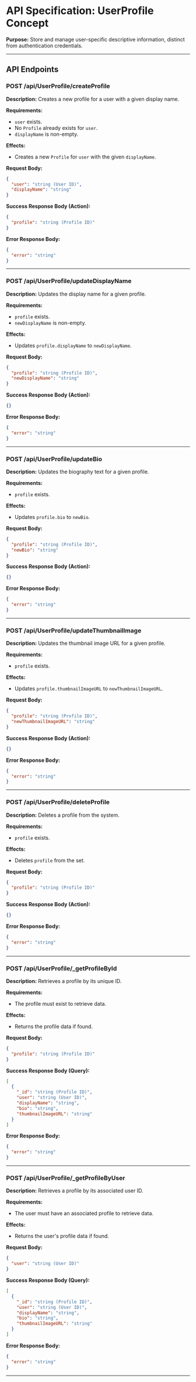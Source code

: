 # API Specification: UserProfile Concept

**Purpose:** Store and manage user-specific descriptive information, distinct from authentication credentials.

---

## API Endpoints

### POST /api/UserProfile/createProfile

**Description:** Creates a new profile for a user with a given display name.

**Requirements:**
- `user` exists.
- No `Profile` already exists for `user`.
- `displayName` is non-empty.

**Effects:**
- Creates a new `Profile` for `user` with the given `displayName`.

**Request Body:**
```json
{
  "user": "string (User ID)",
  "displayName": "string"
}
```

**Success Response Body (Action):**
```json
{
  "profile": "string (Profile ID)"
}
```

**Error Response Body:**
```json
{
  "error": "string"
}
```
---
### POST /api/UserProfile/updateDisplayName

**Description:** Updates the display name for a given profile.

**Requirements:**
- `profile` exists.
- `newDisplayName` is non-empty.

**Effects:**
- Updates `profile.displayName` to `newDisplayName`.

**Request Body:**
```json
{
  "profile": "string (Profile ID)",
  "newDisplayName": "string"
}
```

**Success Response Body (Action):**
```json
{}
```

**Error Response Body:**
```json
{
  "error": "string"
}
```
---
### POST /api/UserProfile/updateBio

**Description:** Updates the biography text for a given profile.

**Requirements:**
- `profile` exists.

**Effects:**
- Updates `profile.bio` to `newBio`.

**Request Body:**
```json
{
  "profile": "string (Profile ID)",
  "newBio": "string"
}
```

**Success Response Body (Action):**
```json
{}
```

**Error Response Body:**
```json
{
  "error": "string"
}
```
---
### POST /api/UserProfile/updateThumbnailImage

**Description:** Updates the thumbnail image URL for a given profile.

**Requirements:**
- `profile` exists.

**Effects:**
- Updates `profile.thumbnailImageURL` to `newThumbnailImageURL`.

**Request Body:**
```json
{
  "profile": "string (Profile ID)",
  "newThumbnailImageURL": "string"
}
```

**Success Response Body (Action):**
```json
{}
```

**Error Response Body:**
```json
{
  "error": "string"
}
```
---
### POST /api/UserProfile/deleteProfile

**Description:** Deletes a profile from the system.

**Requirements:**
- `profile` exists.

**Effects:**
- Deletes `profile` from the set.

**Request Body:**
```json
{
  "profile": "string (Profile ID)"
}
```

**Success Response Body (Action):**
```json
{}
```

**Error Response Body:**
```json
{
  "error": "string"
}
```
---
### POST /api/UserProfile/_getProfileById

**Description:** Retrieves a profile by its unique ID.

**Requirements:**
- The profile must exist to retrieve data.

**Effects:**
- Returns the profile data if found.

**Request Body:**
```json
{
  "profile": "string (Profile ID)"
}
```

**Success Response Body (Query):**
```json
[
  {
    "_id": "string (Profile ID)",
    "user": "string (User ID)",
    "displayName": "string",
    "bio": "string",
    "thumbnailImageURL": "string"
  }
]
```

**Error Response Body:**
```json
{
  "error": "string"
}
```
---
### POST /api/UserProfile/_getProfileByUser

**Description:** Retrieves a profile by its associated user ID.

**Requirements:**
- The user must have an associated profile to retrieve data.

**Effects:**
- Returns the user's profile data if found.

**Request Body:**
```json
{
  "user": "string (User ID)"
}
```

**Success Response Body (Query):**
```json
[
  {
    "_id": "string (Profile ID)",
    "user": "string (User ID)",
    "displayName": "string",
    "bio": "string",
    "thumbnailImageURL": "string"
  }
]
```

**Error Response Body:**
```json
{
  "error": "string"
}
```
---